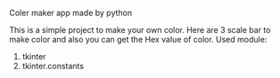 Coler maker app made by python

This is a simple project to make your own color. Here are 3 scale bar to make color and also you can get the Hex value of color.
Used module:
1. tkinter
2. tkinter.constants
